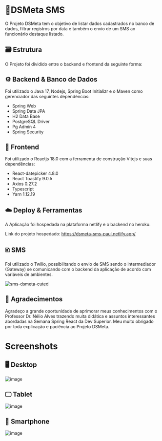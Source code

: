 # 📱DSMeta SMS 
O Projeto DSMeta tem o objetivo de listar dados cadastrados no banco de dados, filtrar registros por data e também o envio de um SMS ao funcionário destaque listado.

## 🗃️ Estrutura

O Projeto foi dividido entre o backend e frontend da seguinte forma:

## ⚙️ Backend & Banco de Dados

Foi utilizado o Java 17, Nodejs, Spring Boot Initializr e o Maven como gerenciador das seguintes dependências:

* Spring Web
* Spring Data JPA
* H2 Data Base
* PostgreSQL Driver
* Pg Admin 4
* Spring Security

## 🌟 Frontend

Foi utilizado o Reactjs 18.0 com a ferramenta de construção Vitejs e suas dependências:

* React-datepicker 4.8.0
* React Toastify 9.0.5
* Axios 0.27.2
* Typescript
* Yarn 1.12.19

## ☁️ Deploy & Ferramentas

A Aplicação foi hospedada na plataforma netlify e o backend no heroku.

Link do projeto hospedado: https://dsmeta-sms-paul.netlify.app/

## 🗈 SMS
Foi utilizado o Twilio, possibilitando o envio de SMS sendo o intermediador (Gateway) se comunicando com o backend da aplicação de acordo com variáveis de ambientes.

![sms-dsmeta-cuted](https://user-images.githubusercontent.com/15272145/202864326-448875fd-e782-412b-8949-3a0927af9e4a.jpeg)

## 🎉 Agradecimentos

Agradeço a grande oportunidade de aprimorar meus conhecimentos com o Professor Dr. Nélio Alves trazendo muita didática e assuntos interessantes abordadas na Semana Spring React da Dev Superior. Meu muito obrigado por toda explicação e paciência ao Projeto DSMeta.

# Screenshots

## 🖥️ Desktop
![image](https://user-images.githubusercontent.com/15272145/202828325-6b26add0-ce9a-4883-8ddd-23e539cd9518.png)

## 🖵 Tablet
![image](https://user-images.githubusercontent.com/15272145/202828436-15062822-5680-43b4-b1f9-351e060a6be2.png)

## 📱 Smartphone
![image](https://user-images.githubusercontent.com/15272145/202828534-39b496d3-218d-4cbf-be78-a922fcdccd1a.png)
